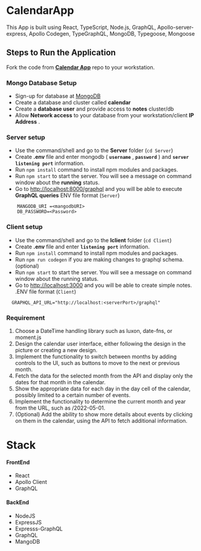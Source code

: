 # CalendarApp

This App is built using React, TypeScript, Node.js, GraphQL, Apollo-server-express, Apollo Codegen, TypeGraphQL, MongoDB, Typegoose, Mongoose

## Steps to Run the Application

Fork the code from **[Calendar App](https://github.com/roberth6060/react-calender-app)** repo to your workstation.

### Mongo Database Setup

* Sign-up for database at [MongoDB](https://account.mongodb.com/account/login)
* Create a database and cluster called **calendar**
* Create a **database user** and provide access to **notes** cluster/db
* Allow **Network access** to your database from your workstation/client  **IP Address** .

### Server setup

* Use the command/shell and go to the **Server** folder (`cd Server`)
* Create **.env** file and enter mongodb ( **`username`** ,  **`password`** ) and **`server listening port`** information.
* Run `npm install` command to install npm modules and packages.
* Run `npm start` to start the server. You will see a message on command window about the **running** status.
* Go to [http://localhost:8000/graphql](http://localhost:3333/graphql) and you will be able to execute **GraphQL queries**
  ENV file format (`Server`)

```
    MANGODB_URI =<mangodbURI>
    DB_PASSWORD=<Password> 
```

### Client setup

* Use the command/shell and go to the **lclient** folder (`cd Client`)
* Create **.env** file and enter **`listening port`** information.
* Run `npm install` command to install npm modules and packages.
* Run `npm run codegen` if you are making changes to graphql schema. (optional)
* Run `npm start` to start the server. You will see a message on command window about the running status.
* Go to [http://localhost:3000](http://localhost:3000/) and you will be able to create simple notes.
  .ENV file format (`Client`)

```
  GRAPHQL_API_URL="http://localhost:<serverPort>/graphql"
```

### Requirement

1. Choose a DateTime handling library such as luxon, date-fns, or moment.js
2. Design the calendar user interface, either following the design in the picture or creating a new design.
3. Implement the functionality to switch between months by adding controls to the UI, such as buttons to move to the next or previous month.
4. Fetch the data for the selected month from the API and display only the dates for that month in the calendar.
5. Show the appropriate data for each day in the day cell of the calendar, possibly limited to a certain number of events.
6. Implement the functionality to determine the current month and year from the URL, such as /2022-05-01.
7. (Optional) Add the ability to show more details about events by clicking on them in the calendar, using the API to fetch additional information.

# Stack

#### FrontEnd

* React
* Apollo Client
* GraphQL

#### BackEnd

* NodeJS
* ExpressJS
* Expresss-GraphQL
* GraphQL
* MangoDB
